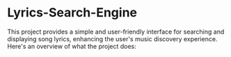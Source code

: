 # Lyrics-Search-Engine
This project provides a simple and user-friendly interface for searching and displaying song lyrics, enhancing the user's music discovery experience. Here's an overview of what the project does:
